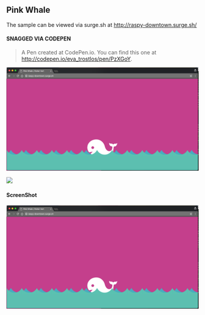 ## Pink Whale
The sample can be viewed via surge.sh at http://raspy-downtown.surge.sh/

#### SNAGGED VIA CODEPEN
> A Pen created at CodePen.io. You can find this one at http://codepen.io/eva_trostlos/pen/PzXGoY.

![Alt text](https://github.com/parkerhart/pinkwhale/blob/master/images/ss.png "Optional title")

![](http://imgur.com/a/Z0XgV)


#### ScreenShot

![Pink Whale ScreenShot](/images/ss.png?raw=true "ScreenShot")
